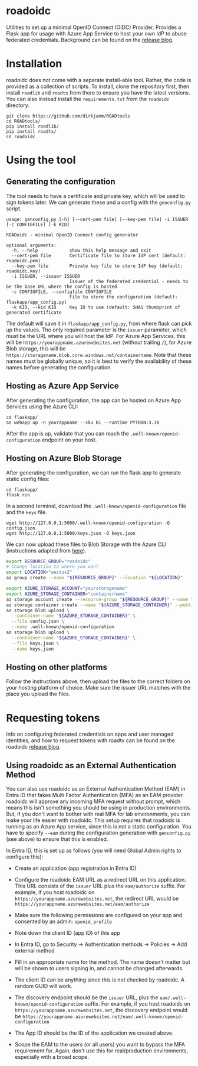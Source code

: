 # roadoidc
Utilities to set up a minimal OpenID Connect (OIDC) Provider. Provides a Flask app for usage with Azure App Service to host your own IdP to abuse federated credentials. Background can be found on the [release blog](https://dirkjanm.io/persisting-with-federated-credentials-entra-apps-managed-identities/).

# Installation
roadoidc does not come with a separate install-able tool. Rather, the code is provided as a collection of scripts. To install, clone the repository first, then install `roadlib` and `roadtx` from there to ensure you have the latest versions. You can also instead install the `requirements.txt` from the `roadoidc` directory.

```
git clone https://github.com/dirkjanm/ROADtools
cd ROADtools/
pip install roadlib/
pip install roadtx/
cd roadoidc
```

# Using the tool
## Generating the configuration
The tool needs to have a certificate and private key, which will be used to sign tokens later. We can generate these and a config with the `genconfig.py` script.

```
usage: genconfig.py [-h] [--cert-pem file] [--key-pem file] -i ISSUER [-c CONFIGFILE] [-k KID]

ROADoidc - minimal OpenID Connect config generator

optional arguments:
  -h, --help            show this help message and exit
  --cert-pem file       Certificate file to store IdP cert (default: roadoidc.pem)
  --key-pem file        Private key file to store IdP key (default: roadoidc.key)
  -i ISSUER, --issuer ISSUER
                        Issuer of the federated credential - needs to be the base URL where the config is hosted
  -c CONFIGFILE, --configfile CONFIGFILE
                        File to store the configuration (default: flaskapp/app_config.py)
  -k KID, --kid KID     Key ID to use (default: SHA1 thumbprint of generated certificate
```

The default will save it in `flaskapp/app_config.py`, from where flask can pick up the values. The only required parameter is the `issuer` parameter, which must be the URL where you will host the IdP. For Azure App Services, this will be `https://yourappname.azurewebsites.net` (without trailing `/`), for Azure Blob storage, this will be `https://storagename.blob.core.windows.net/containername`. Note that these names must be globally unique, so it is best to verify the availability of these names before generating the configuration.

## Hosting as Azure App Service
After generating the configuration, the app can be hosted on Azure App Services using the Azure CLI:

```
cd flaskapp/
az webapp up -n yourappname --sku B1 --runtime PYTHON:3.10
```

After the app is up, validate that you can reach the `.well-known/openid-configuration` endpoint on your host.

## Hosting on Azure Blob Storage
After generating the configuration, we can run the flask app to generate static config files:

```
cd flaskapp/
flask run
```

In a second terminal, download the `.well-known/openid-configuration` file and the `keys` file.

```
wget http://127.0.0.1:5000/.well-known/openid-configuration -O config.json
wget http://127.0.0.1:5000/keys.json -O keys.json
```

We can now upload these files to Blob Storage with the Azure CLI (instructions adapted from [here](https://azure.github.io/azure-workload-identity/docs/installation/self-managed-clusters/oidc-issuer/discovery-document.html)).

```bash
export RESOURCE_GROUP="roadoidc"
# Change location to where you want
export LOCATION="westus2"
az group create --name "${RESOURCE_GROUP}" --location "${LOCATION}"

export AZURE_STORAGE_ACCOUNT="yourstoragename"
export AZURE_STORAGE_CONTAINER="containername"
az storage account create --resource-group "${RESOURCE_GROUP}" --name "${AZURE_STORAGE_ACCOUNT}" --allow-blob-public-access true
az storage container create --name "${AZURE_STORAGE_CONTAINER}" --public-access blob
az storage blob upload \
  --container-name "${AZURE_STORAGE_CONTAINER}" \
  --file config.json \
  --name .well-known/openid-configuration
az storage blob upload \
  --container-name "${AZURE_STORAGE_CONTAINER}" \
  --file keys.json \
  --name keys.json
```

## Hosting on other platforms
Follow the instructions above, then upload the files to the correct folders on your hosting platform of choice. Make sure the issuer URL matches with the place you upload the files.

# Requesting tokens
Info on configuring federated credentials on apps and user managed identities, and how to request tokens with roadtx can be found on the roadoidc [release blog](https://dirkjanm.io/persisting-with-federated-credentials-entra-apps-managed-identities/).

## Using roadoidc as an External Authentication Method
You can also use roadoidc as an External Authentication Method (EAM) in Entra ID that fakes Multi Factor Authentication (MFA) as an EAM provider. roadoidc will approve any incoming MFA request without prompt, which means this isn't something you should be using in production environments. But, if you don't want to bother with real MFA for lab environments, you can make your life easier with roadoidc. This setup requires that roadoidc is running as an Azure App service, since this is not a static configuration. You have to specify `--eam` during the configuration generation with `genconfig.py` (see above) to ensure that this is enabled.

In Entra ID, this is set up as follows (you will need Global Admin rights to configure this):

* Create an application (app registration in Entra ID)
* Configure the roadoidc EAM URL as a redirect URL on this application. This URL consists of the `issuer` URL plus the `eam/authorize` suffix. For example, if you host roadoidc on `https://yourappname.azurewebsites.net`, the redirect URL would be `https://yourappname.azurewebsites.net/eam/authorize`
* Make sure the following permissions are configured on your app and consented by an admin: `openid`, `profile`
* Note down the client ID (app ID) of this app

* In Entra ID, go to Security -> Authentication methods -> Policies -> Add external method
* Fill in an appropriate name for the method. The name doesn't matter but will be shown to users signing in, and cannot be changed afterwards.
* The client ID can be anything since this is not checked by roadoidc. A random GUID will work.
* The discovery endpoint should be the `issuer` URL, plus the `eam/.well-known/openid-configuration` suffix. For example, if you host roadoidc on `https://yourappname.azurewebsites.net`, the discovery endpoint would be `https://yourappname.azurewebsites.net/eam/.well-known/openid-configuration`
* The App ID should be the ID of the application we created above.
* Scope the EAM to the users (or all users) you want to bypass the MFA requirement for. Again, don't use this for real/production environments, especially with a broad scope.
